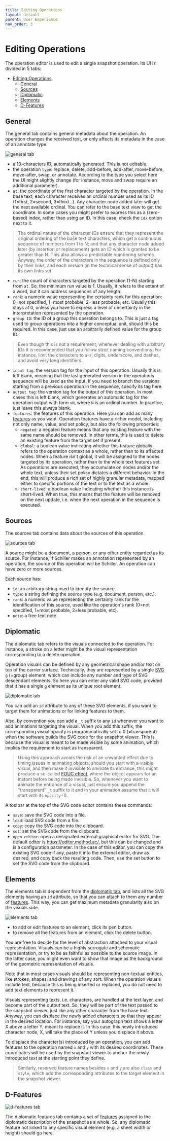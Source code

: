 ```yaml
---
title: Editing Operations
layout: default
parent: User Experience
nav_order: 3
---
```


# Editing Operations

The operation editor is used to edit a single snapshot operation. Its UI is divided in 5 tabs:

- [Editing Operations](#editing-operations)
  - [General](#general)
  - [Sources](#sources)
  - [Diplomatic](#diplomatic)
  - [Elements](#elements)
  - [D-Features](#d-features)

## General

The general tab contains general metadata about the operation. An operation changes the received text, or only affects its metadata in the case of an annotate type.

![general tab](img/operation-editor01.png)

- a 10-characters ID, automatically generated. This is not editable.
- the operation `type`: replace, delete, add-before, add-after, move-before, move-after, swap, or annotate. According to the type you select here the UI might slightly change (for instance, move and swap require an additional parameter).
- `at`: the coordinate of the first character targeted by the operation. In the base text, each character receives an ordinal number used as its ID (1=first, 2=second, 3=third...). Any character node added later will get the next available ordinal. You can refer to the base text view to get the coordinate. In some cases you might prefer to express this as a (zero-based) index, rather than using an ID. In this case, check the `idx` option next to it.

>The ordinal nature of the character IDs ensure that they represent the original ordering of the base text characters, which get a continuous sequence of numbers from 1 to N; and that any character node added later (by insertion or replacement) gets an ID which is granted to be greater than N. This also allows a predictable numbering scheme. Anyway, the order of the characters in the sequence is defined only by their links, and each version (in the technical sense of output) has its own links set.

- `run`: the count of characters targeted by the operation (1-N) starting from `at`. So, the minimum run value is 1. Usually, it refers to the extent of a word, but it can address sequences of any length.
- `rank`: a numeric value representing the certainty rank for this operation: 0=not specified, 1=most probable, 2=less probable, etc. Usually this stays at 0, unless you have to express a level of uncertainty in the interpretation represented by the operation.
- `group ID`: the ID of a group this operation belongs to. This is just a tag used to group operations into a higher conceptual unit, should this be required. In this case, just use an arbitrarily defined value for the group ID.

>Even though this is not a requirement, whenever dealing with arbitrary IDs it is recommended that you follow strict naming conventions. For instance, limit the characters to `a`-`z`, digits, underscore, and dashes, and avoid very long identifiers.

- `input tag`: the version tag for the input of this operation. Usually this is left blank, meaning that the last generated version in the operations sequence will be used as the input. If you need to branch the versions starting from a previous operation in the sequence, specify its tag here.
- `output tag`: the version tag for the output of this operation. In most cases this is left blank, which generates an automatic tag for the operation output with form `vN`, where `N` is an ordinal number. In practice, just leave this always blank.
- `features`: the features of this operation. Here you can add as many [features](usr-features) as you want. Operation features have a richer model, including not only name, value, and set policy, but also the following properties:
  - `negated`: a negated feature means that any existing feature with the same name should be removed. In other terms, this is used to delete an existing feature from the target set if present.
  - `global`: a boolean value indicating whether this feature globally refers to the operation context as a whole, rather than to its affected nodes. When a feature isn't global, it will be assigned to the nodes targeted by its operation, rather than to the whole text features set. As operations are executed, they accumulate on nodes and/or the whole text, unless their set policy dictates a different behavior. In the end, this will produce a rich set of highly granular metadata, mapped either to specific portions of the text or to the text as a whole.
  - `short-lived`: a boolean value indicating whether this instance is short-lived. When true, this means that the feature will be removed on the next update, i.e. when the next operation in the sequence is executed.

## Sources

The sources tab contains data about the sources of this operation.

![sources tab](img/operation-editor02.png)

A source might be a document, a person, or any other entity regarded as its source. For instance, if Schiller makes an annotation represented by an operation, the source of this operation will be Schiller. An operation can have zero or more sources.

Each source has:

- `id`: an arbitrary string used to identify the source.
- `type`: a string defining the source type (e.g. document, person, etc.).
- `rank`: a numeric value representing the certainty rank for the identification of this source, used like the operation's rank (0=not specified, 1=most probable, 2=less probable, etc).
- `note`: a free text note.

## Diplomatic

The diplomatic tab refers to the visuals connected to the operation. For instance, a stroke on a letter might be the visual representation corresponding to a delete operation.

Operation visuals can be defined by any geometrical shape and/or text on top of the carrier surface. Technically, they are represented by a single [SVG](https://developer.mozilla.org/en-US/docs/Web/SVG) `g` (=group) element, which can include any number and type of SVG descendant elements. So here you can enter any valid SVG code, provided that it has a single `g` element as its unique root element.

![diplomatic tab](img/operation-editor03.png)

You can add an `id` attribute to any of these SVG elements, if you want to target them for animations or for linking features to them.

Also, by convention you can add a `_t` suffix to any `id` whenever you want to add animations targeting the visual. When you add this suffix, the corresponding visual opacity is programmatically set to 0 (=transparent) when the software builds the SVG code for the snapshot viewer. This is because the visual is meant to be made visible by some animation, which implies the requirement to start as transparent.

>Using this approach avoids the risk of an unwanted effect due to timing issues in animating objects: should you start with a visible visual, and then make it invisible to animate its entrance, this might produce a so-called [FOUC effect](https://en.wikipedia.org/wiki/Flash_of_unstyled_content), where the object appears for an instant before being made invisible. So, whenever you want to animate the entrance of a visual, just ensure you append the "transparent" `_t` suffix to it and in your animation assume that it will start with its `opacity`=0.

A toolbar at the top of the SVG code editor contains these commands:

- `save`: save the SVG code into a file.
- `load`: load SVG code from a file.
- `copy`: copy the SVG code into the clipboard.
- `set`: set the SVG code from the clipboard.
- `open editor`: open a designated external graphical editor for SVG. The default editor is <https://editor.method.ac/>, but this can be changed and is a configuration parameter. In the case of this editor, you can copy the existing SVG code if any, paste it into the external editor, draw as desired, and copy back the resulting code. Then, use the set button to set the SVG code from the clipboard.

## Elements

The elements tab is dependent from the [diplomatic tab](#diplomatic), and lists all the SVG elements having an `id` attribute, so that you can attach to them any number of [features](usr-features). This way, you can get maximum metadata granularity also on the visuals side.

![elements tab](img/operation-editor04.png)

- to add or edit features to an element, click its pen button.
- to remove all the features from an element, click the delete button.

You are free to decide for the level of abstraction attached to your visual representation. Visuals can be a highly surrogate and schematic representation, or try to be as faithful as possible to the source image. In the latter case, you might even want to show that image as the background of the geometric representation of visuals.

Note that in most cases visuals should be representing non-textual entities, like strokes, shapes, and drawings of any sort. When the operation visuals include text, because this is being inserted or replaced, you do not need to add text elements to represent it.

Visuals representing texts, i.e. characters, are handled at the text layer, and become part of the output text. So, they will be part of the text passed to the snapshot viewer, just like any other character from the base text. Anyway, you can displace the newly added characters so that they appear in the desired location. For instance, say your autograph text shows a letter X above a letter Y, meant to replace it. In this case, this newly introduced character node, X, will take the place of Y unless you displace it above.

To displace the character(s) introduced by an operation, you can add features to the operation named `x` and `y` with its desired coordinates. These coordinates will be used by the snapshot viewer to anchor the newly introduced text at the starting point they define.

>Similarly, reserved feature names besides `x` and `y` are also `class` and `style`, which add the corresponding attributes to the target element in the snapshot viewer.

## D-Features

![d-features tab](img/operation-editor05.png)

The diplomatic features tab contains a set of [features](usr-features) assigned to the diplomatic description of the snapshot as a whole. So, any diplomatic feature not linked to any specific visual element (e.g. a sheet width or height) should go here.
